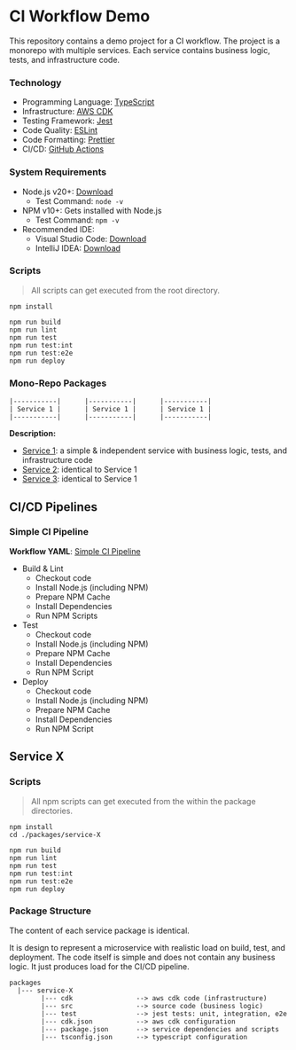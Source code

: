 # CI Workflow Demo

This repository contains a demo project for a CI workflow. 
The project is a monorepo with multiple services. 
Each service contains business logic, tests, and infrastructure code.

### Technology

- Programming Language: [TypeScript](https://www.typescriptlang.org/docs/)
- Infrastructure: [AWS CDK](https://docs.aws.amazon.com/cdk/v2/guide/getting_started.html)
- Testing Framework: [Jest](https://jestjs.io/docs/getting-started)
- Code Quality: [ESLint](https://eslint.org/docs/latest/use/getting-started)
- Code Formatting: [Prettier](https://prettier.io/docs/en/install.html)
- CI/CD: [GitHub Actions](https://docs.github.com/en/actions)

### System Requirements

- Node.js v20+: [Download](https://nodejs.org/en/download/)
   - Test Command: `node -v`
- NPM v10+: Gets installed with Node.js
   - Test Command: `npm -v`
- Recommended IDE:
   - Visual Studio Code: [Download](https://code.visualstudio.com/download)
   - IntelliJ IDEA: [Download](https://www.jetbrains.com/idea/download/)

### Scripts

> All scripts can get executed from the root directory.

```
npm install

npm run build
npm run lint
npm run test
npm run test:int
npm run test:e2e
npm run deploy
```
### Mono-Repo Packages

```
|-----------|      |-----------|      |-----------|
| Service 1 |      | Service 1 |      | Service 1 |
|-----------|      |-----------|      |-----------|
```

__Description:__

- [Service 1](./packages/service-1): a simple & independent service with business logic, tests, and infrastructure code
- [Service 2](./packages/service-2): identical to Service 1
- [Service 3](./packages/service-3): identical to Service 1

## CI/CD Pipelines

### Simple CI Pipeline

__Workflow YAML__: [Simple CI Pipeline](./.github/workflows/simple-ci.yml)

- Build & Lint
  - Checkout code
  - Install Node.js (including NPM)
  - Prepare NPM Cache
  - Install Dependencies
  - Run NPM Scripts
- Test
  - Checkout code
  - Install Node.js (including NPM)
  - Prepare NPM Cache
  - Install Dependencies
  - Run NPM Script
- Deploy
  - Checkout code
  - Install Node.js (including NPM)
  - Prepare NPM Cache
  - Install Dependencies
  - Run NPM Script

## Service X

### Scripts

> All npm scripts can get executed from the within the package directories.

```
npm install
cd ./packages/service-X

npm run build
npm run lint
npm run test
npm run test:int
npm run test:e2e
npm run deploy
```

### Package Structure

The content of each service package is identical.

It is design to represent a microservice with realistic load on build, test, and deployment.
The code itself is simple and does not contain any business logic. It just produces load for the CI/CD pipeline.

```
packages
  |--- service-X
        |--- cdk                --> aws cdk code (infrastructure)
        |--- src                --> source code (business logic)
        |--- test               --> jest tests: unit, integration, e2e
        |--- cdk.json           --> aws cdk configuration
        |--- package.json       --> service dependencies and scripts
        |--- tsconfig.json      --> typescript configuration

```


